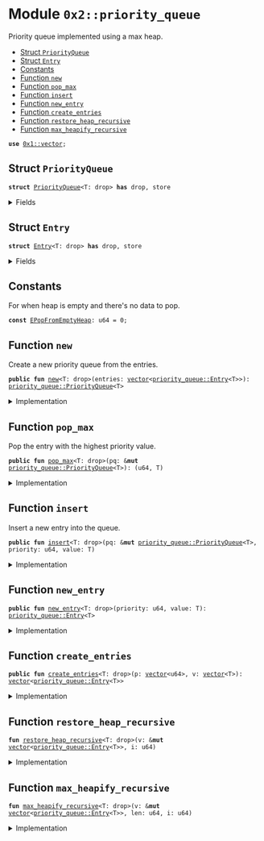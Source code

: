 
<a name="0x2_priority_queue"></a>

# Module `0x2::priority_queue`

Priority queue implemented using a max heap.


-  [Struct `PriorityQueue`](#0x2_priority_queue_PriorityQueue)
-  [Struct `Entry`](#0x2_priority_queue_Entry)
-  [Constants](#@Constants_0)
-  [Function `new`](#0x2_priority_queue_new)
-  [Function `pop_max`](#0x2_priority_queue_pop_max)
-  [Function `insert`](#0x2_priority_queue_insert)
-  [Function `new_entry`](#0x2_priority_queue_new_entry)
-  [Function `create_entries`](#0x2_priority_queue_create_entries)
-  [Function `restore_heap_recursive`](#0x2_priority_queue_restore_heap_recursive)
-  [Function `max_heapify_recursive`](#0x2_priority_queue_max_heapify_recursive)


<pre><code><b>use</b> <a href="">0x1::vector</a>;
</code></pre>



<a name="0x2_priority_queue_PriorityQueue"></a>

## Struct `PriorityQueue`



<pre><code><b>struct</b> <a href="priority_queue.md#0x2_priority_queue_PriorityQueue">PriorityQueue</a>&lt;T: drop&gt; <b>has</b> drop, store
</code></pre>



<details>
<summary>Fields</summary>


<dl>
<dt>
<code>entries: <a href="">vector</a>&lt;<a href="priority_queue.md#0x2_priority_queue_Entry">priority_queue::Entry</a>&lt;T&gt;&gt;</code>
</dt>
<dd>

</dd>
</dl>


</details>

<a name="0x2_priority_queue_Entry"></a>

## Struct `Entry`



<pre><code><b>struct</b> <a href="priority_queue.md#0x2_priority_queue_Entry">Entry</a>&lt;T: drop&gt; <b>has</b> drop, store
</code></pre>



<details>
<summary>Fields</summary>


<dl>
<dt>
<code>priority: u64</code>
</dt>
<dd>

</dd>
<dt>
<code>value: T</code>
</dt>
<dd>

</dd>
</dl>


</details>

<a name="@Constants_0"></a>

## Constants


<a name="0x2_priority_queue_EPopFromEmptyHeap"></a>

For when heap is empty and there's no data to pop.


<pre><code><b>const</b> <a href="priority_queue.md#0x2_priority_queue_EPopFromEmptyHeap">EPopFromEmptyHeap</a>: u64 = 0;
</code></pre>



<a name="0x2_priority_queue_new"></a>

## Function `new`

Create a new priority queue from the entries.


<pre><code><b>public</b> <b>fun</b> <a href="priority_queue.md#0x2_priority_queue_new">new</a>&lt;T: drop&gt;(entries: <a href="">vector</a>&lt;<a href="priority_queue.md#0x2_priority_queue_Entry">priority_queue::Entry</a>&lt;T&gt;&gt;): <a href="priority_queue.md#0x2_priority_queue_PriorityQueue">priority_queue::PriorityQueue</a>&lt;T&gt;
</code></pre>



<details>
<summary>Implementation</summary>


<pre><code><b>public</b> <b>fun</b> <a href="priority_queue.md#0x2_priority_queue_new">new</a>&lt;T: drop&gt;(entries: <a href="">vector</a>&lt;<a href="priority_queue.md#0x2_priority_queue_Entry">Entry</a>&lt;T&gt;&gt;) : <a href="priority_queue.md#0x2_priority_queue_PriorityQueue">PriorityQueue</a>&lt;T&gt; {
    <b>let</b> len = <a href="_length">vector::length</a>(&entries);
    <b>let</b> i = len / 2;
    <b>while</b> (i &gt; 0) {
        i = i - 1;
        <a href="priority_queue.md#0x2_priority_queue_max_heapify_recursive">max_heapify_recursive</a>(&<b>mut</b> entries, len, i);
    };
    <a href="priority_queue.md#0x2_priority_queue_PriorityQueue">PriorityQueue</a> { entries }
}
</code></pre>



</details>

<a name="0x2_priority_queue_pop_max"></a>

## Function `pop_max`

Pop the entry with the highest priority value.


<pre><code><b>public</b> <b>fun</b> <a href="priority_queue.md#0x2_priority_queue_pop_max">pop_max</a>&lt;T: drop&gt;(pq: &<b>mut</b> <a href="priority_queue.md#0x2_priority_queue_PriorityQueue">priority_queue::PriorityQueue</a>&lt;T&gt;): (u64, T)
</code></pre>



<details>
<summary>Implementation</summary>


<pre><code><b>public</b> <b>fun</b> <a href="priority_queue.md#0x2_priority_queue_pop_max">pop_max</a>&lt;T: drop&gt;(pq: &<b>mut</b> <a href="priority_queue.md#0x2_priority_queue_PriorityQueue">PriorityQueue</a>&lt;T&gt;) : (u64, T) {
    <b>let</b> len = <a href="_length">vector::length</a>(&pq.entries);
    <b>assert</b>!(len &gt; 0, <a href="priority_queue.md#0x2_priority_queue_EPopFromEmptyHeap">EPopFromEmptyHeap</a>);
    <b>let</b> <a href="priority_queue.md#0x2_priority_queue_Entry">Entry</a> { priority, value } = <a href="_remove">vector::remove</a>(&<b>mut</b> pq.entries, 0);
    <a href="priority_queue.md#0x2_priority_queue_max_heapify_recursive">max_heapify_recursive</a>(&<b>mut</b> pq.entries, len - 1, 0);
    (priority, value)
}
</code></pre>



</details>

<a name="0x2_priority_queue_insert"></a>

## Function `insert`

Insert a new entry into the queue.


<pre><code><b>public</b> <b>fun</b> <a href="priority_queue.md#0x2_priority_queue_insert">insert</a>&lt;T: drop&gt;(pq: &<b>mut</b> <a href="priority_queue.md#0x2_priority_queue_PriorityQueue">priority_queue::PriorityQueue</a>&lt;T&gt;, priority: u64, value: T)
</code></pre>



<details>
<summary>Implementation</summary>


<pre><code><b>public</b> <b>fun</b> <a href="priority_queue.md#0x2_priority_queue_insert">insert</a>&lt;T: drop&gt;(pq: &<b>mut</b> <a href="priority_queue.md#0x2_priority_queue_PriorityQueue">PriorityQueue</a>&lt;T&gt;, priority: u64, value: T) {
    <a href="_push_back">vector::push_back</a>(&<b>mut</b> pq.entries, <a href="priority_queue.md#0x2_priority_queue_Entry">Entry</a> { priority, value});
    <b>let</b> index = <a href="_length">vector::length</a>(&pq.entries) - 1;
    <a href="priority_queue.md#0x2_priority_queue_restore_heap_recursive">restore_heap_recursive</a>(&<b>mut</b> pq.entries, index);
}
</code></pre>



</details>

<a name="0x2_priority_queue_new_entry"></a>

## Function `new_entry`



<pre><code><b>public</b> <b>fun</b> <a href="priority_queue.md#0x2_priority_queue_new_entry">new_entry</a>&lt;T: drop&gt;(priority: u64, value: T): <a href="priority_queue.md#0x2_priority_queue_Entry">priority_queue::Entry</a>&lt;T&gt;
</code></pre>



<details>
<summary>Implementation</summary>


<pre><code><b>public</b> <b>fun</b> <a href="priority_queue.md#0x2_priority_queue_new_entry">new_entry</a>&lt;T: drop&gt;(priority: u64, value: T): <a href="priority_queue.md#0x2_priority_queue_Entry">Entry</a>&lt;T&gt; {
    <a href="priority_queue.md#0x2_priority_queue_Entry">Entry</a> { priority, value }
}
</code></pre>



</details>

<a name="0x2_priority_queue_create_entries"></a>

## Function `create_entries`



<pre><code><b>public</b> <b>fun</b> <a href="priority_queue.md#0x2_priority_queue_create_entries">create_entries</a>&lt;T: drop&gt;(p: <a href="">vector</a>&lt;u64&gt;, v: <a href="">vector</a>&lt;T&gt;): <a href="">vector</a>&lt;<a href="priority_queue.md#0x2_priority_queue_Entry">priority_queue::Entry</a>&lt;T&gt;&gt;
</code></pre>



<details>
<summary>Implementation</summary>


<pre><code><b>public</b> <b>fun</b> <a href="priority_queue.md#0x2_priority_queue_create_entries">create_entries</a>&lt;T: drop&gt;(p: <a href="">vector</a>&lt;u64&gt;, v: <a href="">vector</a>&lt;T&gt;): <a href="">vector</a>&lt;<a href="priority_queue.md#0x2_priority_queue_Entry">Entry</a>&lt;T&gt;&gt; {
    <b>let</b> len = <a href="_length">vector::length</a>(&p);
    <b>assert</b>!(<a href="_length">vector::length</a>(&v) == len, 0);
    <b>let</b> res = <a href="_empty">vector::empty</a>();
    <b>let</b> i = 0;
    <b>while</b> (i &lt; len) {
        <b>let</b> priority = <a href="_remove">vector::remove</a>(&<b>mut</b> p, 0);
        <b>let</b> value = <a href="_remove">vector::remove</a>(&<b>mut</b> v, 0);
        <a href="_push_back">vector::push_back</a>(&<b>mut</b> res, <a href="priority_queue.md#0x2_priority_queue_Entry">Entry</a> { priority, value });
        i = i + 1;
    };
    res
}
</code></pre>



</details>

<a name="0x2_priority_queue_restore_heap_recursive"></a>

## Function `restore_heap_recursive`



<pre><code><b>fun</b> <a href="priority_queue.md#0x2_priority_queue_restore_heap_recursive">restore_heap_recursive</a>&lt;T: drop&gt;(v: &<b>mut</b> <a href="">vector</a>&lt;<a href="priority_queue.md#0x2_priority_queue_Entry">priority_queue::Entry</a>&lt;T&gt;&gt;, i: u64)
</code></pre>



<details>
<summary>Implementation</summary>


<pre><code><b>fun</b> <a href="priority_queue.md#0x2_priority_queue_restore_heap_recursive">restore_heap_recursive</a>&lt;T: drop&gt;(v: &<b>mut</b> <a href="">vector</a>&lt;<a href="priority_queue.md#0x2_priority_queue_Entry">Entry</a>&lt;T&gt;&gt;, i: u64) {
    <b>if</b> (i == 0) {
        <b>return</b>
    };
    <b>let</b> parent = (i - 1) / 2;

    // If new elem is greater than its parent, swap them and recursively
    // do the restoration upwards.
    <b>if</b> (<a href="_borrow">vector::borrow</a>(v, i).priority &gt; <a href="_borrow">vector::borrow</a>(v, parent).priority) {
        <a href="_swap">vector::swap</a>(v, i, parent);
        <a href="priority_queue.md#0x2_priority_queue_restore_heap_recursive">restore_heap_recursive</a>(v, parent);
    }
}
</code></pre>



</details>

<a name="0x2_priority_queue_max_heapify_recursive"></a>

## Function `max_heapify_recursive`



<pre><code><b>fun</b> <a href="priority_queue.md#0x2_priority_queue_max_heapify_recursive">max_heapify_recursive</a>&lt;T: drop&gt;(v: &<b>mut</b> <a href="">vector</a>&lt;<a href="priority_queue.md#0x2_priority_queue_Entry">priority_queue::Entry</a>&lt;T&gt;&gt;, len: u64, i: u64)
</code></pre>



<details>
<summary>Implementation</summary>


<pre><code><b>fun</b> <a href="priority_queue.md#0x2_priority_queue_max_heapify_recursive">max_heapify_recursive</a>&lt;T: drop&gt;(v: &<b>mut</b> <a href="">vector</a>&lt;<a href="priority_queue.md#0x2_priority_queue_Entry">Entry</a>&lt;T&gt;&gt;, len: u64, i: u64) {
    <b>if</b> (len == 0) {
        <b>return</b>
    };
    <b>assert</b>!(i &lt; len, 1);
    <b>let</b> left = i * 2 + 1;
    <b>let</b> right = left + 1;
    <b>let</b> max = i;
    <b>if</b> (left &lt; len && <a href="_borrow">vector::borrow</a>(v, left).priority&gt; <a href="_borrow">vector::borrow</a>(v, max).priority) {
        max = left;
    };
    <b>if</b> (right &lt; len && <a href="_borrow">vector::borrow</a>(v, right).priority &gt; <a href="_borrow">vector::borrow</a>(v, max).priority) {
        max = right;
    };
    <b>if</b> (max != i) {
        <a href="_swap">vector::swap</a>(v, max, i);
        <a href="priority_queue.md#0x2_priority_queue_max_heapify_recursive">max_heapify_recursive</a>(v, len, max);
    }
}
</code></pre>



</details>
